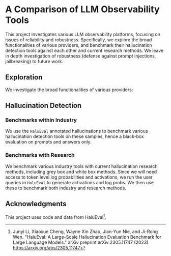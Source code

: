 # A Comparison of LLM Observability Tools

This project investigates various LLM observability platforms, focusing on issues of reliability and robustness. Specifically, we explore the broad functionalities of various providers, and benchmark their hallucination detection tools against each other and current research methods. We leave in depth investigation of robustness (defense against prompt injections, jailbreaking) to future work.

## Exploration

We investigate the broad functionalities of various providers:

## Hallucination Detection

### Benchmarks within Industry

We use the `HaluEval` annotated hallucinations to benchmark various hallucination detection tools on these samples, hence a black-box evaluation on prompts and answers only.

### Benchmarks with Research

We benchmark various industry tools with current hallucination research methods, including grey box and white box methods. Since we will need access to token level log probabilities and activations, we run the user queries in `HaluEval` to generate activations and log probs. We then use these to benchmark both industry and research methods.

## Acknowledgments

This project uses code and data from HaluEval[^1].

[^1]: Junyi Li, Xiaoxue Cheng, Wayne Xin Zhao, Jian-Yun Nie, and Ji-Rong Wen. "HaluEval: A Large-Scale Hallucination Evaluation Benchmark for Large Language Models." arXiv preprint arXiv:2305.11747 (2023). https://arxiv.org/abs/2305.11747
